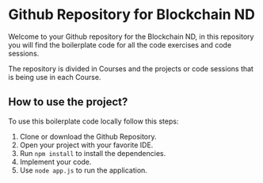 # Github Repository for Blockchain ND

Welcome to your Github repository for the Blockchain ND, in this repository you will find the boilerplate code for all the code exercises and code sessions.


The repository is divided in Courses and the projects or code sessions that is being use in each Course.

## How to use the project?

To use this boilerplate code locally follow this steps:

1. Clone or download the Github Repository.
2. Open your project with your favorite IDE.
3. Run `npm install` to install the dependencies.
4. Implement your code.
5. Use `node app.js` to run the application.



